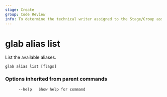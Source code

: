 ```yaml
---
stage: Create
group: Code Review
info: To determine the technical writer assigned to the Stage/Group associated with this page, see https://about.gitlab.com/handbook/product/ux/technical-writing/#assignments
---
```


<!--
This documentation is auto generated by a script.
Please do not edit this file directly, check cmd/gen-docs/docs.go.
-->

# glab alias list

List the available aliases.

```plaintext
glab alias list [flags]
```

### Options inherited from parent commands

```plaintext
      --help   Show help for command
```

